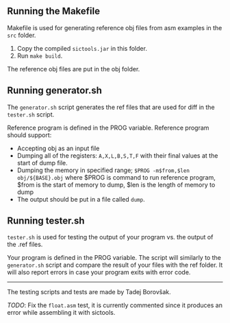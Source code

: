 ## Running the Makefile
Makefile is used for generating reference obj files from asm examples in the `src` folder.

1. Copy the compiled `sictools.jar` in this folder.
2. Run `make build`.

The reference obj files are put in the obj folder.

## Running generator.sh
The `generator.sh` script generates the ref files that are used for diff in the `tester.sh` script.

Reference program is defined in the PROG variable.
Reference program should support:
- Accepting obj as an input file
- Dumping all of the registers: `A,X,L,B,S,T,F` with their final values at the start of dump file.
- Dumping the memory in specified range; `$PROG -m$from,$len obj/${BASE}.obj` where $PROG is command to run reference program, $from is the start of memory to dump, $len is the length of memory to dump
- The output should be put in a file called `dump`.

## Running tester.sh
`tester.sh` is used for testing the output of your program vs. the output of the .ref files.

Your program is defined in the PROG variable.
The script will similarly to the `generator.sh` script and compare the result of your files with the ref folder.
It will also report errors in case your program exits with error code.

---
The testing scripts and tests are made by Tadej Borovšak.


_TODO_: Fix the `float.asm` test, it is currently commented since it produces an error while assembling it with sictools.